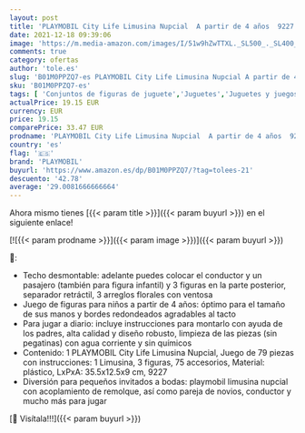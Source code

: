 ```yaml
---
layout: post
title: 'PLAYMOBIL City Life Limusina Nupcial  A partir de 4 años  9227 '
date: 2021-12-18 09:39:06
image: 'https://m.media-amazon.com/images/I/51w9hZwTTXL._SL500_._SL400_.jpg'
comments: true
category: ofertas
author: 'tole.es'
slug: 'B01M0PPZQ7-es PLAYMOBIL City Life Limusina Nupcial A partir de 4 años 9227'
sku: 'B01M0PPZQ7-es'
tags: [ 'Conjuntos de figuras de juguete','Juguetes','Juguetes y juegos','Muñecos y figuras','playmobil', ]
actualPrice: 19.15 EUR
currency: EUR
price: 19.15
comparePrice: 33.47 EUR
prodname: 'PLAYMOBIL City Life Limusina Nupcial  A partir de 4 años  9227 '
country: 'es'
flag: '🇪🇸'
brand: 'PLAYMOBIL'
buyurl: 'https://www.amazon.es/dp/B01M0PPZQ7/?tag=tolees-21'
descuento: '42.78'
average: '29.0081666666664'
---
```


Ahora mismo tienes [{{< param title >}}]({{< param buyurl >}}) en el siguiente enlace!

[![{{< param prodname >}}]({{< param image >}})]({{< param buyurl >}})

🔎:

- Techo desmontable: adelante puedes colocar el conductor y un pasajero (también para figura infantil) y 3 figuras en la parte posterior, separador retráctil, 3 arreglos florales con ventosa
- Juego de figuras para niños a partir de 4 años: óptimo para el tamaño de sus manos y bordes redondeados agradables al tacto
- Para jugar a diario: incluye instrucciones para montarlo con ayuda de los padres, alta calidad y diseño robusto, limpieza de las piezas (sin pegatinas) con agua corriente y sin químicos
- Contenido: 1 PLAYMOBIL City Life Limusina Nupcial, Juego de 79 piezas con instrucciones: 1 Limusina, 3 figuras, 75 accesorios, Material: plástico, LxPxA: 35.5x12.5x9 cm, 9227
- Diversión para pequeños invitados a bodas: playmobil limusina nupcial con acoplamiento de remolque, así como pareja de novios, conductor y mucho más para jugar

[🛒 Visítala!!!]({{< param buyurl >}})
